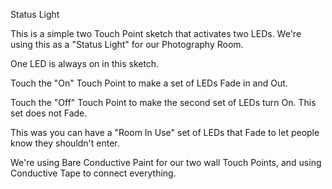 Status Light

This is a simple two Touch Point sketch that activates two LEDs.  We're using this as a "Status Light" for our Photography Room.

One LED is always on in this sketch.  

Touch the "On" Touch Point to make a set of LEDs Fade in and Out.

Touch the "Off" Touch Point to make the second set of LEDs turn On.  This set does not Fade.

This was you can have a "Room In Use" set of LEDs that Fade to let people know they shouldn't enter.  

We're using Bare Conductive Paint for our two wall Touch Points, and using Conductive Tape to connect everything.
